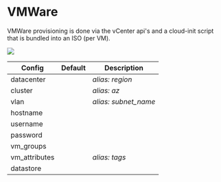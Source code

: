 # VMWare

VMWare provisioning is done via the vCenter api's and a cloud-init script that is bundled into an ISO (per VM).

![](../images/vmware_lifecycle.png)

| Config                  | Default                                       | Description                                          |
| ----------------------- | --------------------------------------------- | ---------------------------------------------------- |
| datacenter     |                                               | *alias: region*                        |
| cluster  |                                               | *alias: az* |
| vlan | | *alias: subnet_name* |
| hostname | |  |
| username | |  |
| password | |  |
| vm_groups | |  |
| vm_attributes | | *alias: tags* |
| datastore | |  |